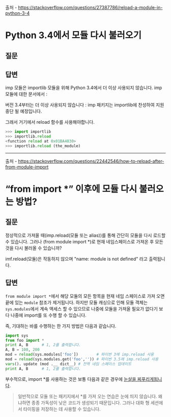 출처 - https://stackoverflow.com/questions/27387786/reload-a-module-in-python-3-4

# Python 3.4에서 모듈 다시 불러오기

## 질문

## 답변

imp 모듈은 importlib 모듈을 위해 Python 3.4에서 더 이상 사용되지 않습니다. imp 모듈에 대한 문서에서 :

버전 3.4부터는 더 이상 사용되지 않습니다 : imp 패키지는 importlib에 찬성하여 지원 중단 될 예정입니다.

그래서 거기에서 reload 함수를 사용해야합니다.

```python
>>> import importlib
>>> importlib.reload
<function reload at 0x01BA4030>
>>> importlib.reload (the_module)
```

---
출처 - https://stackoverflow.com/questions/22442546/how-to-reload-after-from-module-import

# “from <module> import *” 이후에 모듈 다시 불러오는 방법?

## 질문

정상적으로 가져올 때(imp.reload(모듈 또는 alias))를 통해 간단히 모듈을 다시 로드할 수 있습니다. 그러나 (from module import *)로 현재 네임스페이스로 가져온 후 모든 것을 다시 불러올 수 있습니까?

imf.reload(모듈)은 작동하지 않으며 "name: module is not defined" 라고 출력됩니다.

## 답변
```from module import *```에서 해당 모듈의 모든 항목을 현재 네임 스페이스로 가져 오면 끝에 있는 ```module``` 참조가 제거됩니다. 하지만 모듈 캐싱으로 인해 모듈 객체는 ```sys.modules```에서 계속 액세스 할 수 있으므로 나중에 모듈을 가져올 필요가 없다기 보다 나중에 import를 또 수행 할 수 있습니다.

즉, 기대하는 바를 수행하는 한 가지 방법은 다음과 같습니다.

```python
import sys
from foo import *
print A, B      # 1, 2를 출력합니다.
A, B = 100, 200
mod = reload(sys.modules['foo'])        # 파이썬 3에 imp.reload 사용
mod = reload(sys.modules.get('foo','')) # 파이썬 3.5에 imp.reload 사용
vars(). update (mod .__ dict__) # 전역 네임 스페이스 업데이트
print A, B      # 1, 2를 출력합니다.
```
부수적으로, import *를 사용하는 것은 보통 다음과 같은 경우에 [눈살을 찌푸리게됩니다](https://docs.python.org/2/tutorial/modules.html#more-on-modules).

> 일반적으로 모듈 또는 패키지에서 *를 가져 오는 연습은 눈에 띄지 않습니다. 왜냐하면 종종 가독성이 낮은 코드가 생성되기 때문입니다. 그러나 대화 형 세션에서 타이핑을 저장하는 데 사용할 수 있습니다.
